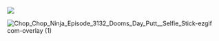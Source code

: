  ![](https://komarev.com/ghpvc/?username=20waystokillsomeone&color=1c7293&label=freakshow&style=plastic&abbreviated=true)


  ![Chop_Chop_Ninja_Episode_3132_Dooms_Day_Putt__Selfie_Stick-ezgif com-overlay (1)](https://github.com/user-attachments/assets/2a7320ef-c184-43db-8d5a-5148041d283b)
